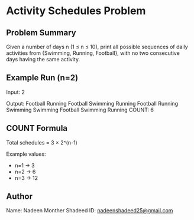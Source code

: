 # Activity Schedules Problem

## Problem Summary
Given a number of days n (1 ≤ n ≤ 10), print all possible sequences of daily activities from {Swimming, Running, Football}, with no two consecutive days having the same activity.

## Example Run (n=2)
Input:
2

Output:
Football Running
Football Swimming
Running Football
Running Swimming
Swimming Football
Swimming Running
COUNT: 6

## COUNT Formula
Total schedules = 3 × 2^(n-1)

Example values:
- n=1 → 3
- n=2 → 6
- n=3 → 12

## Author
Name: Nadeen Monther Shadeed 
ID: nadeenshadeed25@gmail.com

